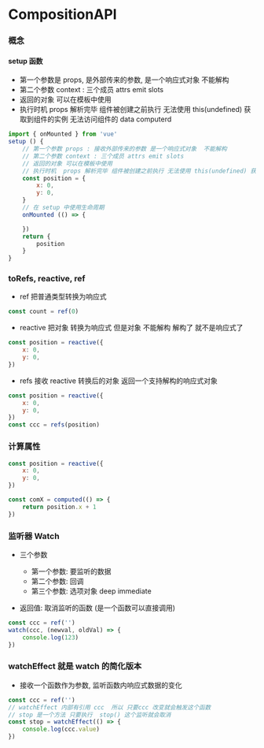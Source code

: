 # CompositionAPI

### 概念

#### setup 函数
- 第一个参数是 props, 是外部传来的参数, 是一个响应式对象 不能解构
- 第二个参数 context : 三个成员 attrs emit slots
- 返回的对象 可以在模板中使用  
- 执行时机  props 解析完毕 组件被创建之前执行 无法使用 this(undefined) 获取到组件的实例 无法访问组件的 data  computerd
```js
import { onMounted } from 'vue'
setup () {
    // 第一个参数 props : 接收外部传来的参数 是一个响应式对象  不能解构
    // 第二个参数 context : 三个成员 attrs emit slots
    // 返回的对象 可以在模板中使用  
    // 执行时机  props 解析完毕 组件被创建之前执行 无法使用 this(undefined) 获取到组件的实例 无法访问组件的 data  computerd (也就是说  以前 beforeCreate created 的代码 可以在 setup 中写, 这两个生命周期没有用了)
    const position = {
        x: 0,
        y: 0,
    }
    // 在 setup 中使用生命周期
    onMounted (() => {

    })
    return { 
        position
    }
}
```

### toRefs, reactive,  ref

- ref 把普通类型转换为响应式
```js
const count = ref(0)
```
- reactive 把对象 转换为响应式  但是对象 不能解构  解构了 就不是响应式了
```js
const position = reactive({
    x: 0,
    y: 0,
})
```

- refs 接收 reactive 转换后的对象  返回一个支持解构的响应式对象
```js
const position = reactive({
    x: 0,
    y: 0,
})
const ccc = refs(position)
```
### 计算属性
```js
const position = reactive({
    x: 0,
    y: 0,
})

const comX = computed(() => {
    return position.x + 1
})

```

### 监听器 Watch
- 三个参数
    - 第一个参数: 要监听的数据
    - 第二个参数: 回调
    - 第三个参数: 选项对象 deep immediate

- 返回值: 取消监听的函数 (是一个函数可以直接调用)
```js
const ccc = ref('')
watch(ccc, (newval, oldVal) => {
    console.log(123)
})
```

### watchEffect 就是 watch 的简化版本
- 接收一个函数作为参数, 监听函数内响应式数据的变化
```js
const ccc = ref('')
// watchEffect 内部有引用 ccc  所以 只要ccc 改变就会触发这个函数 
// stop 是一个方法 只要执行  stop() 这个监听就会取消
const stop = watchEffect(() => {
    console.log(ccc.value)
})
```